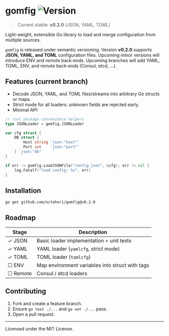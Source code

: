 # gomfig  ![Version](https://img.shields.io/github/v/tag/octahori/gomfig?label=version)

> Current stable: **v0.2.0** (JSON, YAML, TOML)

Light-weight, extensible Go library to load and merge configuration from multiple sources.

`gomfig` is released under semantic versioning. Version **v0.2.0** supports **JSON, YAML, and TOML** configuration files. Upcoming minor versions will introduce ENV and remote back-ends. Upcoming branches will add YAML, TOML, ENV, and remote back-ends (Consul, etcd, …).

## Features (current branch)

* Decode JSON, YAML, and TOML files/streams into arbitrary Go structs or maps.
* Strict mode for all loaders: unknown fields are rejected early.
* Minimal API:

```go
// root package convenience helpers
type JSONLoader = gomfig.JSONLoader

var cfg struct {
    DB struct {
        Host string `json:"host"`
        Port int    `json:"port"`
    } `json:"db"`
}

if err := gomfig.LoadJSONFile("config.json", &cfg); err != nil {
    log.Fatalf("load config: %v", err)
}
```

## Installation

```sh
go get github.com/octahori/gomfig@v0.2.0
```

## Roadmap

| Stage | Description |
|-------|-------------|
| ✓ JSON | Basic loader implementation + unit tests |
| ✓ YAML | YAML loader (`yamlcfg`, strict mode) |
| ✓ TOML | TOML loader (`tomlcfg`) |
| ☐ ENV  | Map environment variables into struct with tags |
| ☐ Remote | Consul / etcd loaders |

## Contributing

1. Fork and create a feature branch.
2. Ensure `go test ./...` and `go vet ./...` pass.
3. Open a pull request.

---

Licensed under the MIT License.